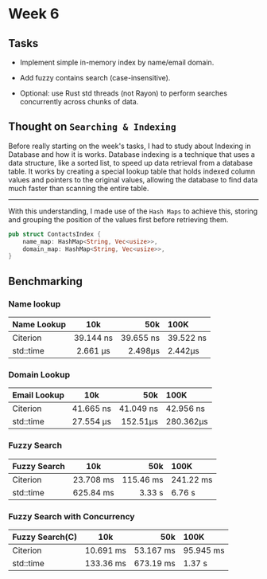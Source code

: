 # Week 6

## Tasks
- Implement simple in-memory index by name/email domain.

- Add fuzzy contains search (case-insensitive).

- Optional: use Rust std threads (not Rayon) to perform searches concurrently across chunks of data.

## Thought on `Searching & Indexing`
Before really starting on the week's tasks, I had to study about Indexing in Database and how it is works. Database indexing is a technique that uses a data structure, like a sorted list, to speed up data retrieval from a database table. It works by creating a special lookup table that holds indexed column values and pointers to the original values, allowing the database to find data much faster than scanning the entire table.

---
With this understanding, I made use of the `Hash Maps` to achieve this, storing and grouping the position of the values first before retrieving them.

```rust
pub struct ContactsIndex {
    name_map: HashMap<String, Vec<usize>>,
    domain_map: HashMap<String, Vec<usize>>,
}
```

## Benchmarking
###  Name lookup


| **Name Lookup** | **10k** | **50k** | **100K** |
|:-------------|:----------:|--------:|:---------|
| Citerion     | 39.144 ns  | 39.655 ns | 39.522 ns 
| std::time    | 2.661 µs   | 2.498µs  | 2.442µs

### Domain Lookup
| **Email Lookup** | **10k** | **50k** | **100K** |
|:-------------|:----------:|--------:|:---------|
| Citerion     | 41.665 ns         | 41.049 ns  | 42.956 ns
| std::time    | 27.554 µs         | 152.51µs  | 280.362µs


### Fuzzy Search
| **Fuzzy Search** | **10k** | **50k** | **100K** |
|:-------------|:----------:|--------:|:---------|
| Citerion     | 23.708 ms         | 115.46 ms  | 241.22 ms
| std::time    | 625.84 ms         | 3.33 s  | 6.76 s


### Fuzzy Search with Concurrency
| **Fuzzy Search(C)** | **10k** | **50k** | **100K** |
|:-------------|:----------:|-----------:|:---------|
| Citerion     | 10.691 ms         | 53.167 ms  | 95.945 ms
| std::time    | 133.36 ms         | 673.19 ms  | 1.37 s

